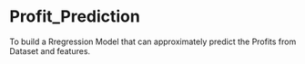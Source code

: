 # Profit_Prediction
To build a Rregression Model that can  approximately predict the Profits from Dataset and features.

